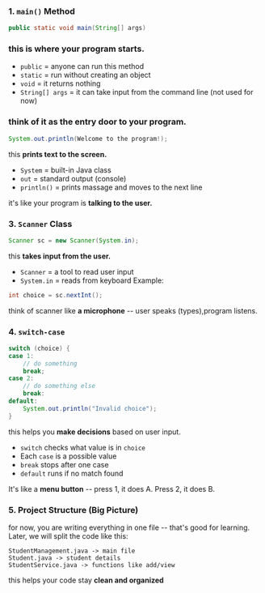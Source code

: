 ### 1. `main()` Method 


```java
public static void main(String[] args)

```

### this is **where your program starts**.
- `public` = anyone can run this method
- `static` = run without creating an object
- `void` = it returns nothing
- `String[] args` = it can take input from the command line (not used for now)

### **think of it as the entry door** to your program.
```java
System.out.println(Welcome to the program!);
```
this **prints text to the screen.**
* `System` = built-in Java class
* `out` = standard output (console)
* `println()` = prints massage and moves to the next line

it's like your program is **talking to the user.**

### 3. `Scanner` Class
```java
Scanner sc = new Scanner(System.in);
```
this **takes input from the user.**
* `Scanner` = a tool to read user input 
* `System.in` = reads from keyboard
Example:
```java
int choice = sc.nextInt();
```
think of scanner like **a microphone** -- user speaks (types),program listens.
### 4. `switch-case`
```java
switch (choice) {
case 1:
	// do something
	break;
case 2:
	// do something else
	break:
default:
	System.out.println("Invalid choice");
}
```
this helps you **make decisions** based on user input.
* `switch` checks what value is in `choice`
* Each `case` is a possible value 
* `break` stops after one case
* `default` runs if no match found

It's like a **menu button** -- press 1, it does A. Press 2, it does B.

### 5. Project Structure (Big Picture)
for now, you are writing everything in one file -- that's good for learning.
Later, we will split the code like this:
```pgsql
StudentManagement.java -> main file
Student.java -> student details
StudentService.java -> functions like add/view
```
this helps your code stay **clean and organized**


